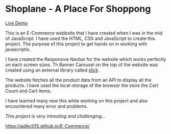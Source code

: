 # Shoplane - A Place For Shoppong

[Live Demo](https://shoplane.netlify.app/)

This is an E-Commerce webbsite that I have created  when I was in the mid of JavaScript. I have used the HTML, CSS and JavaScript to create this project. The purpose of this project to get hands on in working with javascriptis. 

I have created the Responsive Navbar for the website which works perfectly on each screen sizes. Th Banner Carousel on the top of the website was created using an external library called [slick](https://kenwheeler.github.io/slick/). 

The website fetches all the product data from an API to display all the products. I have used the local-storage of the browser the store the Cart Count and Cart Items.

I have learned many new this while working on this project and also encountered many error and problems.

*This project is very intresting and challenging...*



https://adikc015.github.io/E-Commerce/
